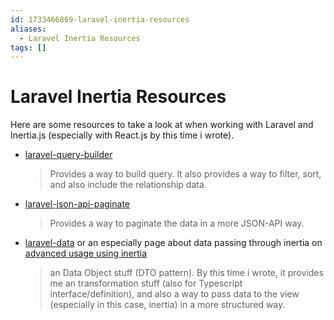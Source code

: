 ```yaml
---
id: 1733466869-laravel-inertia-resources
aliases:
  - Laravel Inertia Resources
tags: []
---
```


# Laravel Inertia Resources

Here are some resources to take a look at when working with Laravel and Inertia.js (especially with React.js by this time i wrote).

- [laravel-query-builder](https://spatie.be/docs/laravel-query-builder/v5)
  > Provides a way to build query. It also provides a way to filter, sort, and also include the relationship data.
- [laravel-json-api-paginate](https://github.com/spatie/laravel-json-api-paginate)
  > Provides a way to paginate the data in a more JSON-API way.
- [laravel-data](https://spatie.be/docs/laravel-data/v4) or an especially page about data passing through inertia on [advanced usage using inertia](https://spatie.be/docs/laravel-data/v4/advanced-usage/use-with-inertia)
  > an Data Object stuff (DTO pattern). By this time i wrote, it provides me an transformation stuff (also for Typescript interface/definition), and also a way to pass data to the view (especially in this case, inertia) in a more structured way.

